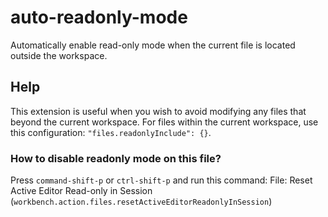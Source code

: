 # auto-readonly-mode

Automatically enable read-only mode when the current file is located outside the workspace.

## Help

This extension is useful when you wish to avoid modifying any files that
beyond the current workspace.
For files within the current workspace, use this configuration:
`"files.readonlyInclude": {}`.

### How to disable readonly mode on this file?
Press `command-shift-p` or `ctrl-shift-p` and run this command:
File: Reset Active Editor Read-only in Session (`workbench.action.files.resetActiveEditorReadonlyInSession`)
